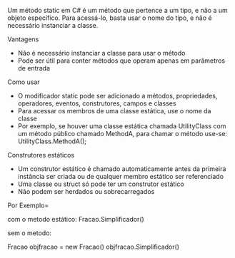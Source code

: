 Um método static em C# é um método que pertence a um tipo, e não a um objeto específico. Para acessá-lo, basta usar o nome do tipo, e não é necessário instanciar a classe. 

Vantagens

- Não é necessário instanciar a classe para usar o método 
- Pode ser útil para conter métodos que operam apenas em parâmetros de entrada 

Como usar

- O modificador static pode ser adicionado a métodos, propriedades, operadores, eventos, construtores, campos e classes 
- Para acessar os membros de uma classe estática, use o nome da classe 
- Por exemplo, se houver uma classe estática chamada UtilityClass com um método público chamado MethodA, para chamar o método use-se: UtilityClass.MethodA(); 

Construtores estáticos 

- Um construtor estático é chamado automaticamente antes da primeira instância ser criada ou de qualquer membro estático ser referenciado
- Uma classe ou struct só pode ter um construtor estático
- Não podem ser herdados ou sobrecarregados

Por Exemplo=

com o metodo estático:
Fracao.Simplificador()

sem o metodo:

Fracao objfracao = new Fracao()
objfracao.Simplificador()


